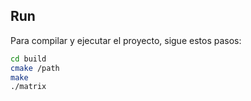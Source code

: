 ## Run

Para compilar y ejecutar el proyecto, sigue estos pasos:

```bash
cd build
cmake /path
make
./matrix
